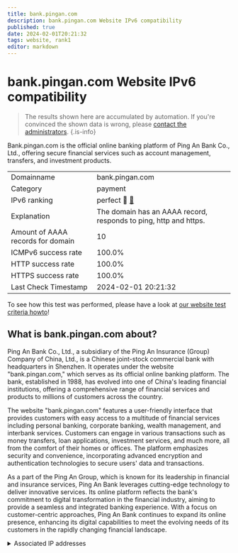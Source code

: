 ```yaml
---
title: bank.pingan.com
description: bank.pingan.com Website IPv6 compatibility
published: true
date: 2024-02-01T20:21:32
tags: website, rank1
editor: markdown
---
```


# bank.pingan.com Website IPv6 compatibility

> The results shown here are accumulated by automation. If you're convinced the shown data is wrong, please [contact the administrators](/howto/chat). 
{.is-info}

Bank.pingan.com is the official online banking platform of Ping An Bank Co., Ltd., offering secure financial services such as account management, transfers, and investment products.


|   |   |
| - | - |
| Domainname | bank.pingan.com
| Category | payment |
| IPv6 ranking | perfect :1st_place_medal: [🔗](/howto/ranking) |
| Explanation | The domain has an AAAA record, responds to ping, http and https. |
| Amount of AAAA records for domain | 10 |
| ICMPv6 success rate | 100.0%|
| HTTP success rate | 100.0% |
| HTTPS success rate | 100.0% |
| Last Check Timestamp | 2024-02-01 20:21:32 |

To see how this test was performed, please have a look at [our website test criteria howto](/howto/testcriteria/website)!


## What is bank.pingan.com about?
Ping An Bank Co., Ltd., a subsidiary of the Ping An Insurance (Group) Company of China, Ltd., is a Chinese joint-stock commercial bank with headquarters in Shenzhen. It operates under the website "bank.pingan.com," which serves as its official online banking platform. The bank, established in 1988, has evolved into one of China's leading financial institutions, offering a comprehensive range of financial services and products to millions of customers across the country.

The website "bank.pingan.com" features a user-friendly interface that provides customers with easy access to a multitude of financial services including personal banking, corporate banking, wealth management, and interbank services. Customers can engage in various transactions such as money transfers, loan applications, investment services, and much more, all from the comfort of their homes or offices. The platform emphasizes security and convenience, incorporating advanced encryption and authentication technologies to secure users' data and transactions.

As a part of the Ping An Group, which is known for its leadership in financial and insurance services, Ping An Bank leverages cutting-edge technology to deliver innovative services. Its online platform reflects the bank's commitment to digital transformation in the financial industry, aiming to provide a seamless and integrated banking experience. With a focus on customer-centric approaches, Ping An Bank continues to expand its online presence, enhancing its digital capabilities to meet the evolving needs of its customers in the rapidly changing financial landscape.



<details>
<summary>Associated IP addresses</summary>

240e:c3:2800:6:8000:0:b00:38

240e:c3:2c00:301:8000:0:b00:86

2408:874f:a000:0:8000:0:b00:13

2408:8752:700:3:8000:0:b00:100

2409:8c4c:c00:337:8000:0:b00:86

2409:8c44:b00:ff07:8000:0:b00:86

2409:8c50:a00:2083:8000:0:b00:16

2409:8c44:3d01:ff01:8000:0:b00:100

2408:8752:600:9:8000:0:b00:100

2409:8c4c:c00:339:8000:0:b00:53

</details>
